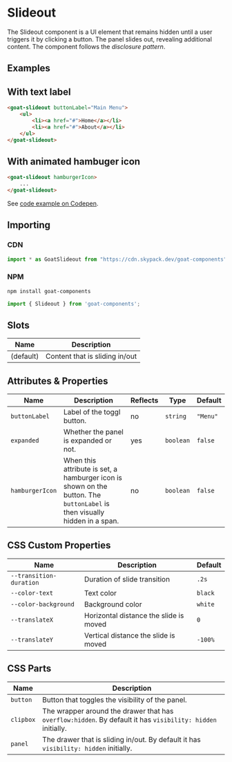 # Slideout

The Slideout component is a UI element that remains hidden until a user triggers it by clicking a button. The panel slides out, revealing additional content. The component follows the *disclosure pattern*. 

## Examples

## With text label

```html 
<goat-slideout buttonLabel="Main Menu">
	<ul>
		<li><a href="#">Home</a></li>
		<li><a href="#">About</a></li>
	</ul>
</goat-slideout>
```

## With animated hambuger icon
```html 
<goat-slideout hamburgerIcon>
	...
</goat-slideout>
```

See [code example on Codepen](https://codepen.io/fgeierst/pen/xxywpVY).


## Importing

### CDN
```javascript
import * as GoatSlideout from "https://cdn.skypack.dev/goat-components";
```

### NPM
```bash
npm install goat-components
```

```javascript
import { Slideout } from 'goat-components';
```

## Slots 

| Name      | Description                    |
| --------- | ------------------------------ |
| (default) | Content that is sliding in/out |


## Attributes & Properties

| Name            | Description                                                                                                               | Reflects | Type      | Default  |
| --------------- | ------------------------------------------------------------------------------------------------------------------------- | -------- | --------- | -------- |
| `buttonLabel`   | Label of the toggl button.                                                                                                | no       | `string`  | `"Menu"` |
| `expanded`      | Whether the panel is expanded or not.                                                                                     | yes      | `boolean` | `false`  |
| `hamburgerIcon` | When this attribute is set, a hamburger icon is shown on the button. The `buttonLabel` is then visually hidden in a span. | no       | `boolean` | `false`  |


## CSS Custom Properties

| Name                    | Description                            | Default |
| ----------------------- | -------------------------------------- | ------- |
| `--transition-duration` | Duration of slide transition           | `.2s`   |
| `--color-text`          | Text color                             | `black` |
| `--color-background`    | Background color                       | `white` |
| `--translateX`          | Horizontal distance the slide is moved | `0`     |
| `--translateY`          | Vertical distance the slide is moved   | `-100%` |

## CSS Parts

| Name      | Description                                                                                                 |
| --------- | ----------------------------------------------------------------------------------------------------------- |
| `button`  | Button that toggles the visibility of the panel.                                                            |
| `clipbox` | The wrapper around the drawer that has `overflow:hidden`. By default it has `visibility: hidden` initially. |
| `panel`   | The drawer that is sliding in/out. By default it has `visibility: hidden` initially.                        |